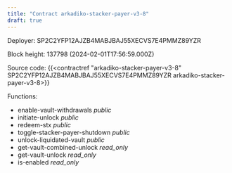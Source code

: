 ```yaml
---
title: "Contract arkadiko-stacker-payer-v3-8"
draft: true
---
```

Deployer: SP2C2YFP12AJZB4MABJBAJ55XECVS7E4PMMZ89YZR


 



Block height: 137798 (2024-02-01T17:56:59.000Z)

Source code: {{<contractref "arkadiko-stacker-payer-v3-8" SP2C2YFP12AJZB4MABJBAJ55XECVS7E4PMMZ89YZR arkadiko-stacker-payer-v3-8>}}

Functions:

* enable-vault-withdrawals _public_
* initiate-unlock _public_
* redeem-stx _public_
* toggle-stacker-payer-shutdown _public_
* unlock-liquidated-vault _public_
* get-vault-combined-unlock _read_only_
* get-vault-unlock _read_only_
* is-enabled _read_only_
